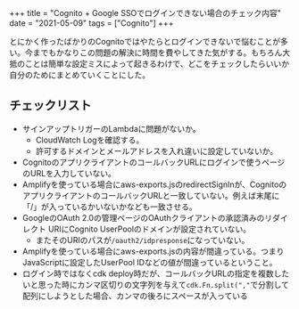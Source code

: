 +++
title = "Cognito + Google SSOでログインできない場合のチェック内容"
date = "2021-05-09"
tags = ["Cognito"]
+++

とにかく作ったばかりのCognitoではやたらとログインできないで悩むことが多い。今までもかなりこの問題の解決に時間を費やしてきた気がする。もちろん大抵のことは簡単な設定ミスによって起きるわけで、どこをチェックしたらいいか自分のためにまとめていくことにした。

## チェックリスト

* サインアップトリガーのLambdaに問題がないか。
	* CloudWatch Logを確認する。
	* 許可するドメインとメールアドレスを入れ違いに設定していないか。
* CognitoのアプリクライアントのコールバックURLにログインで使うページのURLを入力していない。
* Amplifyを使っている場合にaws-exports.jsのredirectSignInが、CognitoのアプリクライアントのコールバックURLと一致していない。例えば末尾に「/」が入っているかいないかなども一致させる。
* GoogleのOAuth 2.0の管理ページのOAuthクライアントの承認済みのリダイレクト URIにCognito UserPoolのドメインが設定されていない。
	* またそのURIのパスが`/oauth2/idpresponse`になっていない。
* Amplifyを使っている場合にaws-exports.jsの内容が間違っている。つまりJavaScriptに設定したUserPool IDなどの値が間違っているということ。
* ログイン時ではなくcdk deploy時だが、コールバックURLの指定を複数したいと思った時にカンマ区切りの文字列を与えて`cdk.Fn.split(","`で分割して配列にしようとした場合、カンマの後ろにスペースが入っている